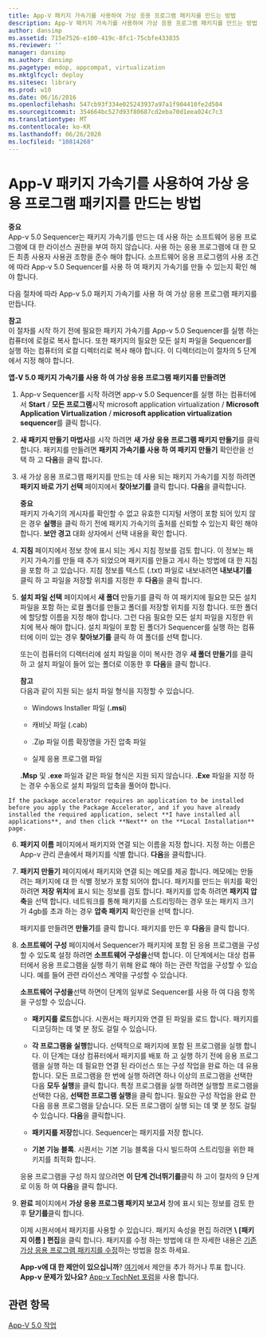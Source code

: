 ```yaml
---
title: App-V 패키지 가속기를 사용하여 가상 응용 프로그램 패키지를 만드는 방법
description: App-V 패키지 가속기를 사용하여 가상 응용 프로그램 패키지를 만드는 방법
author: dansimp
ms.assetid: 715e7526-e100-419c-8fc1-75cbfe433835
ms.reviewer: ''
manager: dansimp
ms.author: dansimp
ms.pagetype: mdop, appcompat, virtualization
ms.mktglfcycl: deploy
ms.sitesec: library
ms.prod: w10
ms.date: 06/16/2016
ms.openlocfilehash: 547cb93f334e025243937a97a1f904410fe2d504
ms.sourcegitcommit: 354664bc527d93f80687cd2eba70d1eea024c7c3
ms.translationtype: MT
ms.contentlocale: ko-KR
ms.lasthandoff: 06/26/2020
ms.locfileid: "10814268"
---
```

# App-V 패키지 가속기를 사용하여 가상 응용 프로그램 패키지를 만드는 방법


**중요**  
App-v 5.0 Sequencer는 패키지 가속기를 만드는 데 사용 하는 소프트웨어 응용 프로그램에 대 한 라이선스 권한을 부여 하지 않습니다. 사용 하는 응용 프로그램에 대 한 모든 최종 사용자 사용권 조항을 준수 해야 합니다. 소프트웨어 응용 프로그램의 사용 조건에 따라 App-v 5.0 Sequencer를 사용 하 여 패키지 가속기를 만들 수 있는지 확인 해야 합니다.



다음 절차에 따라 App-v 5.0 패키지 가속기를 사용 하 여 가상 응용 프로그램 패키지를 만듭니다.

**참고**  
이 절차를 시작 하기 전에 필요한 패키지 가속기를 App-v 5.0 Sequencer를 실행 하는 컴퓨터에 로컬로 복사 합니다. 또한 패키지의 필요한 모든 설치 파일을 Sequencer를 실행 하는 컴퓨터의 로컬 디렉터리로 복사 해야 합니다. 이 디렉터리는이 절차의 5 단계에서 지정 해야 합니다.



**앱-V 5.0 패키지 가속기를 사용 하 여 가상 응용 프로그램 패키지를 만들려면**

1.  App-v Sequencer를 시작 하려면 app-v 5.0 Sequencer를 실행 하는 컴퓨터에서 **Start**  /  **모든 프로그램**시작 microsoft application virtualization  /  **Microsoft Application Virtualization**  /  **microsoft application virtualization sequencer**를 클릭 합니다.

2.  **새 패키지 만들기 마법사**를 시작 하려면 **새 가상 응용 프로그램 패키지 만들기**를 클릭 합니다. 패키지를 만들려면 **패키지 가속기를 사용 하 여 패키지 만들기** 확인란을 선택 하 고 **다음**을 클릭 합니다.

3.  새 가상 응용 프로그램 패키지를 만드는 데 사용 되는 패키지 가속기를 지정 하려면 **패키지 바로 가기 선택** 페이지에서 **찾아보기를** 클릭 합니다. **다음**을 클릭합니다.

    **중요**  
    패키지 가속기의 게시자를 확인할 수 없고 유효한 디지털 서명이 포함 되어 있지 않은 경우 **실행**을 클릭 하기 전에 패키지 가속기의 출처를 신뢰할 수 있는지 확인 해야 합니다. **보안 경고** 대화 상자에서 선택 내용을 확인 합니다.



4.  **지침** 페이지에서 정보 창에 표시 되는 게시 지침 정보를 검토 합니다. 이 정보는 패키지 가속기를 만들 때 추가 되었으며 패키지를 만들고 게시 하는 방법에 대 한 지침을 포함 하 고 있습니다. 지침 정보를 텍스트 (.txt) 파일로 내보내려면 **내보내기를** 클릭 하 고 파일을 저장할 위치를 지정한 후 **다음**을 클릭 합니다.

5.  **설치 파일 선택** 페이지에서 **새 폴더** 만들기를 클릭 하 여 패키지에 필요한 모든 설치 파일을 포함 하는 로컬 폴더를 만들고 폴더를 저장할 위치를 지정 합니다. 또한 폴더에 할당할 이름을 지정 해야 합니다. 그런 다음 필요한 모든 설치 파일을 지정한 위치에 복사 해야 합니다. 설치 파일이 포함 된 폴더가 Sequencer를 실행 하는 컴퓨터에 이미 있는 경우 **찾아보기를** 클릭 하 여 폴더를 선택 합니다.

    또는이 컴퓨터의 디렉터리에 설치 파일을 이미 복사한 경우 **새 폴더 만들기**를 클릭 하 고 설치 파일이 들어 있는 폴더로 이동한 후 **다음**을 클릭 합니다.

    **참고**  
    다음과 같이 지원 되는 설치 파일 형식을 지정할 수 있습니다.

    -   Windows Installer 파일 (**.msi**)

    -   캐비닛 파일 (.cab)

    -   .Zip 파일 이름 확장명을 가진 압축 파일

    -   실제 응용 프로그램 파일

    **.Msp** 및 **.exe** 파일과 같은 파일 형식은 지원 되지 않습니다. **.Exe** 파일을 지정 하는 경우 수동으로 설치 파일의 압축을 풀어야 합니다.



~~~
If the package accelerator requires an application to be installed before you apply the Package Accelerator, and if you have already installed the required application, select **I have installed all applications**, and then click **Next** on the **Local Installation** page.
~~~

6. **패키지 이름** 페이지에서 패키지와 연결 되는 이름을 지정 합니다. 지정 하는 이름은 App-v 관리 콘솔에서 패키지를 식별 합니다. **다음**을 클릭합니다.

7. **패키지 만들기** 페이지에서 패키지와 연결 되는 메모를 제공 합니다. 메모에는 만들려는 패키지에 대 한 식별 정보가 포함 되어야 합니다. 패키지를 만드는 위치를 확인 하려면 **저장 위치**에 표시 되는 정보를 검토 합니다. 패키지를 압축 하려면 **패키지 압축**을 선택 합니다. 네트워크를 통해 패키지를 스트리밍하는 경우 또는 패키지 크기가 4gb를 초과 하는 경우 **압축 패키지** 확인란을 선택 합니다.

   패키지를 만들려면 **만들기**를 클릭 합니다. 패키지를 만든 후 **다음**을 클릭 합니다.

8. **소프트웨어 구성** 페이지에서 Sequencer가 패키지에 포함 된 응용 프로그램을 구성할 수 있도록 설정 하려면 **소프트웨어 구성을**선택 합니다. 이 단계에서는 대상 컴퓨터에서 응용 프로그램을 실행 하기 위해 완료 해야 하는 관련 작업을 구성할 수 있습니다. 예를 들어 관련 라이선스 계약을 구성할 수 있습니다.

   **소프트웨어 구성을**선택 하면이 단계의 일부로 Sequencer를 사용 하 여 다음 항목을 구성할 수 있습니다.

   -   **패키지를 로드**합니다. 시퀀서는 패키지와 연결 된 파일을 로드 합니다. 패키지를 디코딩하는 데 몇 분 정도 걸릴 수 있습니다.

   -   **각 프로그램을 실행**합니다. 선택적으로 패키지에 포함 된 프로그램을 실행 합니다. 이 단계는 대상 컴퓨터에서 패키지를 배포 하 고 실행 하기 전에 응용 프로그램을 실행 하는 데 필요한 연결 된 라이선스 또는 구성 작업을 완료 하는 데 유용 합니다. 모든 프로그램을 한 번에 실행 하려면 하나 이상의 프로그램을 선택한 다음 **모두 실행**을 클릭 합니다. 특정 프로그램을 실행 하려면 실행할 프로그램을 선택한 다음, **선택한 프로그램 실행**을 클릭 합니다. 필요한 구성 작업을 완료 한 다음 응용 프로그램을 닫습니다. 모든 프로그램이 실행 되는 데 몇 분 정도 걸릴 수 있습니다. **다음**을 클릭합니다.

   -   **패키지를 저장**합니다. Sequencer는 패키지를 저장 합니다.

   -   **기본 기능 블록**. 시퀀서는 기본 기능 블록을 다시 빌드하여 스트리밍을 위한 패키지를 최적화 합니다.

   응용 프로그램을 구성 하지 않으려면 **이 단계 건너뛰기를**클릭 하 고이 절차의 9 단계로 이동 하 여 **다음**을 클릭 합니다.

9. **완료** 페이지에서 **가상 응용 프로그램 패키지 보고서** 창에 표시 되는 정보를 검토 한 후 **닫기를**클릭 합니다.

   이제 시퀀서에서 패키지를 사용할 수 있습니다. 패키지 속성을 편집 하려면 **\ [패키지 이름 \] 편집**을 클릭 합니다. 패키지를 수정 하는 방법에 대 한 자세한 내용은 [기존 가상 응용 프로그램 패키지를 수정](how-to-modify-an-existing-virtual-application-package-beta.md)하는 방법을 참조 하세요.

   **App-v에 대 한 제안이 있으십니까**? [여기](http://appv.uservoice.com/forums/280448-microsoft-application-virtualization)에서 제안을 추가 하거나 투표 합니다. **App-v 문제가 있나요?** [App-v TechNet 포럼](https://social.technet.microsoft.com/Forums/home?forum=mdopappv)을 사용 합니다.

## 관련 항목


[App-V 5.0 작업](operations-for-app-v-50.md)









